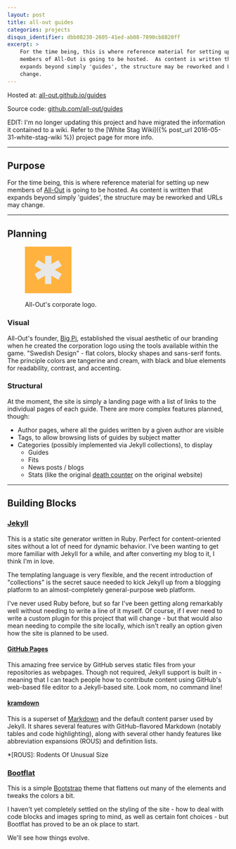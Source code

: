 ```yaml
---
layout: post
title: all-out guides
categories: projects
disqus_identifier: dbb08230-2605-41ed-ab08-7890cb8820ff
excerpt: >
    For the time being, this is where reference material for setting up new
    members of All-Out is going to be hosted.  As content is written that
    expands beyond simply 'guides', the structure may be reworked and URLs may 
    change.
---
```



Hosted at: [all-out.github.io/guides](http://all-out.github.io/guides/ "All-Out Guides")

Source code: [github.com/all-out/guides](https://github.com/all-out/guides "All-Out Guides Source")


EDIT: I'm no longer updating this project and have migrated the information it contained to a wiki.  Refer to the [White Stag Wiki]({% post_url 2016-05-31-white-stag-wiki %}) project page for more info.

- - -


## Purpose

For the time being, this is where reference material for setting up new members
of [All-Out] is going to be hosted.  As content is written that expands beyond
simply 'guides', the structure may be reworked and URLs may change.

[All-Out]: http://evewho.com/corp/all-out

- - -

## Planning


<figure class="right">
    <a href="/img/all-out.png">
        <img alt="All-Out Logo" title="All-Out Logo" src="/img/all-out.png" width="25%">
    </a>
    <figcaption>
        <p>All-Out's corporate logo.</p>
    </figcaption>
</figure>

### Visual

All-Out's founder, [Big Pi], established the visual aesthetic of our branding
when he created the corporation logo using the tools available within the game.
"Swedish Design" - flat colors, blocky shapes and sans-serif fonts.  The
principle colors are tangerine and cream, with black and blue elements for
readability, contrast, and accenting.

[Big Pi]: http://evewho.com/pilot/Big+Pi

### Structural

At the moment, the site is simply a landing page with a list of links to the
individual pages of each guide.  There are more complex features planned,
though:

- Author pages, where all the guides written by a given author are visible
- Tags, to allow browsing lists of guides by subject matter
- Categories (possibly implemented via Jekyll collections), to display
    - Guides
    - Fits
    - News posts / blogs
    - Stats (like the original [death counter](http://allout.pro/) on the original website) 

- - -

## Building Blocks

### [Jekyll](http://jekyllrb.com/)

This is a static site generator written in Ruby.  Perfect for content-oriented
sites without a lot of need for dynamic behavior. I've been wanting to get more
familiar with Jekyll for a while, and after converting my blog to it, I think
I'm in love.

The templating language is very flexible, and the recent
introduction of "collections" is the secret sauce needed to kick Jekyll up from
a blogging platform to an almost-completely general-purpose web platform.

I've never used Ruby before, but so far I've been getting along remarkably well
without needing to write a line of it myself.  Of course, if I ever need to
write a custom plugin for this project that will change - but that would also
mean needing to compile the site locally, which isn't really an option given
how the site is planned to be used.

#### [GitHub Pages](https://pages.github.com/)

This amazing free service by GitHub serves static files from your repositories
as webpages.  Though not required, Jekyll support is built in - meaning that I
can teach people how to contribute content using GitHub's web-based file editor
to a Jekyll-based site.  Look mom, no command line!

#### [kramdown](http://kramdown.gettalong.org/)

This is a superset of [Markdown](https://daringfireball.net/projects/markdown/)
and the default content parser used by Jekyll.  It shares several features with
GitHub-flavored Markdown (notably tables and code highlighting), along with
several other handy features like abbreviation expansions (ROUS) and definition
lists.

*[ROUS]: Rodents Of Unusual Size


### [Bootflat](http://bootflat.github.io/)

This is a simple [Bootstrap](http://getbootstrap.com/) theme that flattens out
many of the elements and tweaks the colors a bit.

I haven't yet completely settled on the styling of the site - how to deal with
code blocks and images spring to mind, as well as certain font choices - but
Bootflat has proved to be an ok place to start.

We'll see how things evolve.

